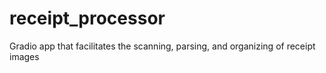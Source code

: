 # receipt_processor
Gradio app that facilitates the scanning, parsing, and organizing of receipt images
